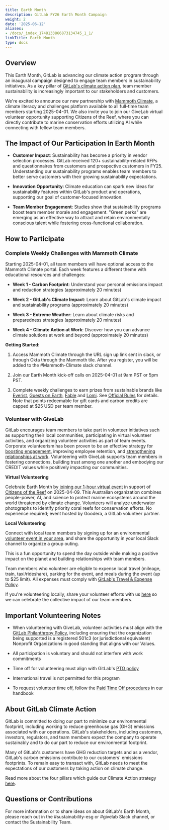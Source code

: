 ```yaml
---
title: Earth Month
description: GitLab FY26 Earth Month Campaign
weight: 2
date: '2025-06-12'
aliases:
- /docs/_index_1748133866873134745_1_1/
linkTitle: Earth Month
type: docs
---
```


## Overview

This Earth Month, GitLab is advancing our climate action program through an inaugural campaign designed to engage team members in sustainability initiatives. As a key pillar of [GitLab's climate action plan](/handbook/legal/esg/#climate-action), team member sustainability is increasingly important to our stakeholders and customers.

We're excited to announce our new partnership with [Mammoth Climate](https://www.mammothclimate.io/en), a climate literacy and challenges platform available to all full-time team members starting 2025-04-01. We also invite you to join our GiveLab virtual volunteer opportunity supporting Citizens of the Reef, where you can directly contribute to marine conservation efforts utilizing AI while connecting with fellow team members.

## The Impact of Our Participation In Earth Month

- **Customer Impact**: Sustainability has become a priority in vendor selection processes. GitLab received 120+ sustainability-related RFPs and questionnaires from customers and prospective customers in FY25. Understanding our sustainability programs enables team members to better serve customers with their growing sustainability expectations.

- **Innovation Opportunity**: Climate education can spark new ideas for sustainability features within GitLab's product and operations, supporting our goal of customer-focused innovation.

- **Team Member Engagement**: Studies show that sustainability programs boost team member morale and engagement. "Green perks" are emerging as an effective way to attract and retain environmentally conscious talent while fostering cross-functional collaboration.

## How to Participate

### Complete Weekly Challenges with Mammoth Climate

Starting 2025-04-01, all team members will have optional access to the Mammoth Climate portal. Each week features a different theme with educational resources and challenges:

- **Week 1 - Carbon Footprint**: Understand your personal emissions impact and reduction strategies (approximately 20 minutes)

- **Week 2 - GitLab's Climate Impact**: Learn about GitLab's climate impact and sustainability programs (approximately 20 minutes)

- **Week 3 - Extreme Weather**: Learn about climate risks and preparedness strategies (approximately 20 minutes)

- **Week 4 - Climate Action at Work**: Discover how you can advance climate solutions at work and beyond (approximately 20 minutes)

**Getting Started:**

1. Access Mammoth Climate through the URL sign up link sent in slack, or through Okta through the Mammoth tile. After you register, you will be added to the #Mammoth-Climate slack channel.

2. Join our Earth Month kick-off calls on 2025-04-01 at 9am PST or 5pm PST.

3. Complete weekly challenges to earn prizes from sustainable brands like [Everist](https://helloeverist.com/?srsltid=AfmBOoqQiOYH6I74tTp8NkRTnlA5VRJ9ukr8vxPQy4KmgbRdAnOK0J4M), [Guests on Earth](https://www.guestsonearth.com/), [Fable](https://us.fable.com/pages/were-fable) and [Lomi](https://lomi.com/). See [Official Rules](https://drive.google.com/file/d/1UAdFuFs-kF7Z7oteOzySPvcYlDci89VS/view?usp=drive_link) for details. Note that points redeemable for gift cards and carbon credits are capped at $25 USD per team member.

### Volunteer with GiveLab

GitLab encourages team members to take part in volunteer initiatives such as supporting their local communities, participating in virtual volunteer activities, and organizing volunteer activities as part of team events. Corporate volunteerism has been proven to be an effective strategy for [boosting engagement](https://bc-ccc.uberflip.com/i/1510320-community-involvement-study-2023-executive-summary/0?_gl=1%2An3v02c%2A_ga%2ANzYwODcyNTg5LjE3Mjc3MTEzNzY.%2A_ga_50520H9ZLC%2AMTcyOTA1NTM1MC4yLjEuMTcyOTA1NTQyNS4wLjAuMA..), improving employee retention, and [strengthening relationships at work](https://blog.catchafire.org/5-corporate-volunteering-stats-you-should-know#:~:text=Studies%20show%20that%2080%25%20of,enhances%20the%20overall%20work%20culture). Volunteering with GiveLab supports team members in fostering connections, building trust among one another and embodying our CREDIT values while positively impacting our communities.

**Virtual Volunteering**

Celebrate Earth Month by [joining our 1-hour virtual event](https://forms.gle/A6jzg87yA3mnLyzdA) in support of [Citizens of the Reef](https://citizensgbr.org/) on 2025-04-09. This Australian organization combines people-power, AI, and science to protect marine ecosystems around the world threatened by climate change. Volunteers will analyze underwater photographs to identify priority coral reefs for conservation efforts. No experience required; event hosted by Goodera, a GitLab volunteer partner.

**Local Volunteering**

Connect with local team members by signing up for an environmental [volunteer event in your area](https://docs.google.com/document/d/1TrOD4zIW83Vi3fKRFIgmJHKHcB4qIl6hniAcHbxNfQ4/edit?usp=sharing), and share the opportunity in your local Slack channel to organize a group outing.

This is a fun opportunity to spend the day outside while making a positive impact on the planet and building relationships with team members.

Team members who volunteer are eligible to expense local travel (mileage, train, taxi/rideshare), parking for the event, and meals during the event (up to $25 limit). All expenses must comply with [GitLab's Travel & Expense Policy](/handbook/finance/expenses/#1-policy).

If you're volunteering locally, share your volunteer efforts with us [here](https://forms.gle/BnrFemupaUoT6uaeA) so we can celebrate the collective impact of our team members.

## Important Volunteering Notes

- When volunteering with GiveLab, volunteer activities must align with the [GitLab Philanthropy Policy](/handbook/legal/philanthropy-policy/#who-we-support), including ensuring that the organization being supported is a registered 501c3 (or jurisdictional equivalent) Nonprofit Organizations in good standing that aligns with our Values.

- All participation is voluntary and should not interfere with work commitments

- Time off for volunteering must align with GitLab's [PTO policy](/handbook/people-group/paid-time-off/)

- International travel is not permitted for this program

- To request volunteer time off, follow the [Paid Time Off procedures](/handbook/people-group/paid-time-off/#paid-time-off) in our handbook

## About GitLab Climate Action

GitLab is committed to doing our part to minimize our environmental footprint, including working to reduce greenhouse gas (GHG) emissions associated with our operations. GitLab's stakeholders, including customers, investors, regulators, and team members expect the company to operate sustainably and to do our part to reduce our environmental footprint.

Many of GitLab's customers have GHG reduction targets and as a vendor, GitLab's carbon emissions contribute to our customers' emissions footprints. To remain easy to transact with, GitLab needs to meet the expectations of our customers by taking action on climate change.

Read more about the four pillars which guide our Climate Action strategy [here](/handbook/legal/esg/#climate-action).

## Questions or Contributions

For more information or to share ideas on about GitLab's Earth Month, please reach out in the #sustainability-esg or #givelab Slack channel, or contact the Sustainability Team.
